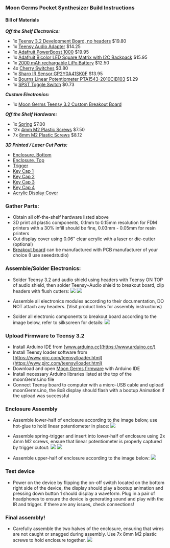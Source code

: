 ### Moon Germs Pocket Synthesizer Build Instructions

#### Bill of Materials

***Off the Shelf Electronics:***
- 1x [Teensy 3.2 Development Board, no headers](https://www.pjrc.com/store/teensy32.html) $19.80
- 1x [Teensy Audio Adapter](https://www.pjrc.com/store/teensy3_audio.html) $14.25
- 1x [Adafruit PowerBoost 1000](https://www.adafruit.com/product/2465) $19.95
- 1x [Adafruit Bicolor LED Square Matrix with I2C Backpack](https://www.adafruit.com/product/902) $15.95
- 1x [2000 mAh rechargable LiPo Battery](https://www.digikey.com/product-detail/en/adafruit-industries-llc/2011/1528-1857-ND/6612469) $12.50
- 4x [Cherry Switches](https://www.sparkfun.com/products/13834) $3.80
- 1x [Sharp IR Sensor GP2Y0A41SK0F](https://www.sparkfun.com/products/12728) $13.95
- 1x [Bourns Linear Potentiometer PTA1543-2010CIB103](https://www.digikey.com/product-detail/en/bourns-inc/PTA1543-2010CIB103/PTA1543-2010CIB103-ND/3781161) $1.29
- 1x [SPST Toggle Switch](https://www.digikey.com/product-detail/en/cw-industries/GF-123-3011/CWI334-ND/4089772) $0.73

***Custom Electronics:***
- 1x [Moon Germs Teensy 3.2 Custom Breakout Board](https://github.com/friedpies/moon-germs/tree/master/Eagle)

***Off the Shelf Hardware:***
- 1x [Spring](https://www.mcmaster.com/9654k951) $7.00
- 12x [4mm M2 Plastic Screws](https://www.mcmaster.com/96817a840) $7.50
- 7x [8mm M2 Plastic Screws](https://www.mcmaster.com/96817a846) $8.12

***3D Printed / Laser Cut Parts:***
- [Enclosure, Bottom](https://github.com/friedpies/moon-germs/blob/master/CAD/STLs/MOON_GERMS_ENCLOSURE_BOTTOM.stl)
- [Enclosure, Top](https://github.com/friedpies/moon-germs/blob/master/CAD/STLs/MOON_GERMS_ENCLOSURE_TOP.stl)
- [Trigger](https://github.com/friedpies/moon-germs/blob/master/CAD/STLs/MOON_GERMS_TRIGGER.stl)
- [Key Cap 1](https://github.com/friedpies/moon-germs/blob/master/CAD/STLs/MOON_GERMS_KEY_1.stl)
- [Key Cap 2](https://github.com/friedpies/moon-germs/blob/master/CAD/STLs/MOON_GERMS_KEY_2.stl)
- [Key Cap 3](https://github.com/friedpies/moon-germs/blob/master/CAD/STLs/MOON_GERMS_KEY_3.stl)
- [Key Cap 4](https://github.com/friedpies/moon-germs/blob/master/CAD/STLs/MOON_GERMS_KEY_4.stl)
- [Acrylic Display Cover](https://github.com/friedpies/moon-germs/blob/master/CAD/STLs/MOON_GERMS_DISPLAY_SHIELD.dxf)

### Gather Parts:
- Obtain all off-the-shelf hardware listed above
- 3D print all plastic components, 0.1mm to 0.15mm resolution for FDM printers with a 30% infill should be fine,
 0.03mm - 0.05mm for resin printers
- Cut display cover using 0.06" clear acrylic with a laser or die-cutter (optional)
- [Breakout board](https://github.com/friedpies/moon-germs/tree/master/Eagle) can be manufactured with PCB manufacturer of your choice (I use seeedstudio)

### Assemble/Solder Electronics:
- Solder Teensy 3.2 and audio shield using headers with Teensy ON TOP of audio shield, then solder Teensy+Audio shield to breakout board, clip headers with flush cutters:
![](https://github.com/friedpies/moon-germs/blob/master/Photos/teensy_breakout.jpg)
![](https://github.com/friedpies/moon-germs/blob/master/Photos/breakout_below.jpg)

- Assemble all electronics modules according to their documentation, DO NOT attach any headers. (Visit product links for assembly instructions)
- Solder all electronic components to breakout board according to the image below, refer to silkscreen for details:
![](https://github.com/friedpies/moon-germs/blob/master/Photos/electronics_assembly.jpg)

### Upload Firmware to Teensy 3.2
- Install Arduino IDE from [www.arduino.cc](https://www.arduino.cc/)
- Install Teensy loader software from [https://www.pjrc.com/teensy/loader.html](https://www.pjrc.com/teensy/loader.html)
- Download and open [Moon Germs firmware](https://github.com/friedpies/moon-germs/tree/master/Arduino/moonGerms) with Arduino IDE
- Install necessary Arduino libraries listed at the top of the moonGerms.ino file
- Connect Teensy board to computer with a micro-USB cable and upload moonGerms.ino, the 8x8 display should flash with a bootup Animation if the upload was successful

### Enclosure Assembly
- Assemble lower-half of enclosure according to the image below, use hot-glue to hold linear potentiometer in place:
![](https://github.com/friedpies/moon-germs/blob/master/Photos/lower_assembly_2.jpg)

- Assemble spring-trigger and insert into lower-half of enclosure using 2x 4mm M2 screws, ensure that linear potentiometer is properly captured by trigger cutout:
![](https://github.com/friedpies/moon-germs/blob/master/Photos/spring_trigger.jpg)
![](https://github.com/friedpies/moon-germs/blob/master/Photos/spring.gif)

- Assemble upper-half of enclosure according to the image below:
![](https://github.com/friedpies/moon-germs/blob/master/Photos/upper_assembly.jpg)

### Test device
- Power on the device by flipping the on-off switch located on the bottom right side of the device, the display should play a bootup animation and pressing down button 1 should display a waveform. Plug in a pair of headphones to ensure the device is generating sound and play with the IR and trigger. If there are any issues, check connections!

### Final assembly!
- Carefully assemble the two halves of the enclosure, ensuring that wires are not caught or snagged during assembly. Use 7x 8mm M2 plastic screws to hold enclosure together.
![](https://github.com/friedpies/moon-germs/blob/master/Photos/device_top.jpg)
